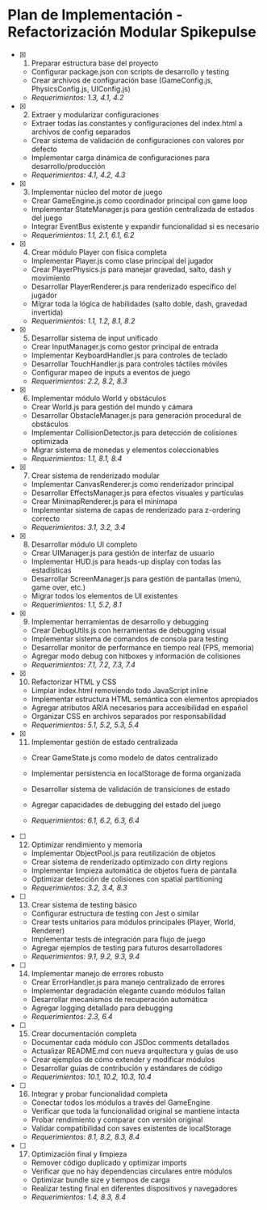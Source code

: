 # Plan de Implementación - Refactorización Modular Spikepulse

- [x] 1. Preparar estructura base del proyecto

  - Configurar package.json con scripts de desarrollo y testing
  - Crear archivos de configuración base (GameConfig.js, PhysicsConfig.js, UIConfig.js)
  - _Requerimientos: 1.3, 4.1, 4.2_

- [x] 2. Extraer y modularizar configuraciones

  - Extraer todas las constantes y configuraciones del index.html a archivos de config separados
  - Crear sistema de validación de configuraciones con valores por defecto
  - Implementar carga dinámica de configuraciones para desarrollo/producción
  - _Requerimientos: 4.1, 4.2, 4.3_

- [x] 3. Implementar núcleo del motor de juego

  - Crear GameEngine.js como coordinador principal con game loop
  - Implementar StateManager.js para gestión centralizada de estados del juego
  - Integrar EventBus existente y expandir funcionalidad si es necesario
  - _Requerimientos: 1.1, 2.1, 6.1, 6.2_

- [x] 4. Crear módulo Player con física completa

  - Implementar Player.js como clase principal del jugador
  - Crear PlayerPhysics.js para manejar gravedad, salto, dash y movimiento
  - Desarrollar PlayerRenderer.js para renderizado específico del jugador
  - Migrar toda la lógica de habilidades (salto doble, dash, gravedad invertida)
  - _Requerimientos: 1.1, 1.2, 8.1, 8.2_

- [x] 5. Desarrollar sistema de input unificado

  - Crear InputManager.js como gestor principal de entrada
  - Implementar KeyboardHandler.js para controles de teclado
  - Desarrollar TouchHandler.js para controles táctiles móviles
  - Configurar mapeo de inputs a eventos de juego
  - _Requerimientos: 2.2, 8.2, 8.3_

- [x] 6. Implementar módulo World y obstáculos

  - Crear World.js para gestión del mundo y cámara
  - Desarrollar ObstacleManager.js para generación procedural de obstáculos
  - Implementar CollisionDetector.js para detección de colisiones optimizada
  - Migrar sistema de monedas y elementos coleccionables
  - _Requerimientos: 1.1, 8.1, 8.4_

- [x] 7. Crear sistema de renderizado modular

  - Implementar CanvasRenderer.js como renderizador principal
  - Desarrollar EffectsManager.js para efectos visuales y partículas
  - Crear MinimapRenderer.js para el minimapa
  - Implementar sistema de capas de renderizado para z-ordering correcto
  - _Requerimientos: 3.1, 3.2, 3.4_

- [x] 8. Desarrollar módulo UI completo

  - Crear UIManager.js para gestión de interfaz de usuario
  - Implementar HUD.js para heads-up display con todas las estadísticas
  - Desarrollar ScreenManager.js para gestión de pantallas (menú, game over, etc.)
  - Migrar todos los elementos de UI existentes
  - _Requerimientos: 1.1, 5.2, 8.1_

- [x] 9. Implementar herramientas de desarrollo y debugging

  - Crear DebugUtils.js con herramientas de debugging visual
  - Implementar sistema de comandos de consola para testing
  - Desarrollar monitor de performance en tiempo real (FPS, memoria)
  - Agregar modo debug con hitboxes y información de colisiones
  - _Requerimientos: 7.1, 7.2, 7.3, 7.4_

- [x] 10. Refactorizar HTML y CSS

  - Limpiar index.html removiendo todo JavaScript inline
  - Implementar estructura HTML semántica con elementos apropiados
  - Agregar atributos ARIA necesarios para accesibilidad en español
  - Organizar CSS en archivos separados por responsabilidad
  - _Requerimientos: 5.1, 5.2, 5.3, 5.4_

- [x] 11. Implementar gestión de estado centralizada

  - Crear GameState.js como modelo de datos centralizado

  - Implementar persistencia en localStorage de forma organizada
  - Desarrollar sistema de validación de transiciones de estado
  - Agregar capacidades de debugging del estado del juego
  - _Requerimientos: 6.1, 6.2, 6.3, 6.4_

- [ ] 12. Optimizar rendimiento y memoria
  - Implementar ObjectPool.js para reutilización de objetos
  - Crear sistema de renderizado optimizado con dirty regions
  - Implementar limpieza automática de objetos fuera de pantalla
  - Optimizar detección de colisiones con spatial partitioning
  - _Requerimientos: 3.2, 3.4, 8.3_

- [ ] 13. Crear sistema de testing básico
  - Configurar estructura de testing con Jest o similar
  - Crear tests unitarios para módulos principales (Player, World, Renderer)
  - Implementar tests de integración para flujo de juego
  - Agregar ejemplos de testing para futuros desarrolladores
  - _Requerimientos: 9.1, 9.2, 9.3, 9.4_

- [ ] 14. Implementar manejo de errores robusto
  - Crear ErrorHandler.js para manejo centralizado de errores
  - Implementar degradación elegante cuando módulos fallan
  - Desarrollar mecanismos de recuperación automática
  - Agregar logging detallado para debugging
  - _Requerimientos: 2.3, 6.4_

- [ ] 15. Crear documentación completa
  - Documentar cada módulo con JSDoc comments detallados
  - Actualizar README.md con nueva arquitectura y guías de uso
  - Crear ejemplos de cómo extender y modificar módulos
  - Desarrollar guías de contribución y estándares de código
  - _Requerimientos: 10.1, 10.2, 10.3, 10.4_

- [ ] 16. Integrar y probar funcionalidad completa
  - Conectar todos los módulos a través del GameEngine
  - Verificar que toda la funcionalidad original se mantiene intacta
  - Probar rendimiento y comparar con versión original
  - Validar compatibilidad con saves existentes de localStorage
  - _Requerimientos: 8.1, 8.2, 8.3, 8.4_

- [ ] 17. Optimización final y limpieza
  - Remover código duplicado y optimizar imports
  - Verificar que no hay dependencias circulares entre módulos
  - Optimizar bundle size y tiempos de carga
  - Realizar testing final en diferentes dispositivos y navegadores
  - _Requerimientos: 1.4, 8.3, 8.4_
